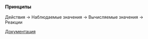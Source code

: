 ### Принципы

Действия -> Наблюдаемые значения -> Вычисляемые значения -> Реакции

[Документация](https://mobx.js.org/)